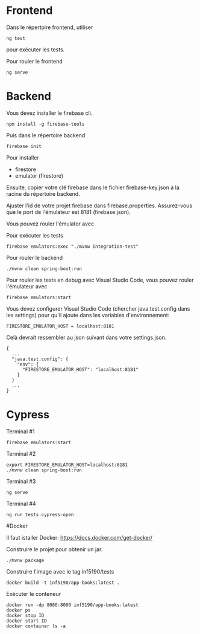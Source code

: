 # Frontend

Dans le répertoire frontend, utiliser

```
ng test
```

pour exécuter les tests.

Pour rouler le frontend

```
ng serve
```

# Backend

Vous devez installer le firebase cli.

```
npm install -g firebase-tools
```

Puis dans le répertoire backend

```
firebase init
```

Pour installer

- firestore
- emulator (firestore)

Ensuite, copier votre clé firebase dans le fichier firebase-key.json à la racine du répertoire backend.

Ajuster l'id de votre projet firebase dans firebase.properties.
Assurez-vous que le port de l'émulateur est 8181 (firebase.json).

Vous pouvez rouler l'émulator avec

Pour exécuter les tests

```
firebase emulators:exec "./mvnw integration-test"
```

Pour rouler le backend

```
./mvnw clean spring-boot:run
```

Pour rouler les tests en debug avec Visual Studio Code, vous pouvez rouler l'émulateur avec

```
firebase emulators:start
```

Vous devez configurer Visual Studio Code (chercher java.test.config dans les settings) pour qu'il ajoute dans les variables d'environnement:

```
FIRESTORE_EMULATOR_HOST = localhost:8181
```

Celà devrait ressembler au json suivant dans votre settings.json.

```
{
  ...
  "java.test.config": {
    "env": {
      "FIRESTORE_EMULATOR_HOST": "localhost:8181"
    }
  }
  ...
}

```

# Cypress

Terminal #1

```
firebase emulators:start
```

Terminal #2

```
export FIRESTORE_EMULATOR_HOST=localhost:8181
./mvnw clean spring-boot:run

```

Terminal #3

```
ng serve
```

Terminal #4

```
ng run tests:cypress-open

```

#Docker

Il faut istaller Docker: https://docs.docker.com/get-docker/

Construire le projet pour obtenir un jar.

```
./mvnw package
```

Construire l'image avec le tag inf5190/tests

```
docker build -t inf5190/app-books:latest .
```

Exécuter le conteneur

```
docker run -dp 8080:8080 inf5190/app-books:latest
docker ps
docker stop ID
docker start ID
docker container ls -a

```
